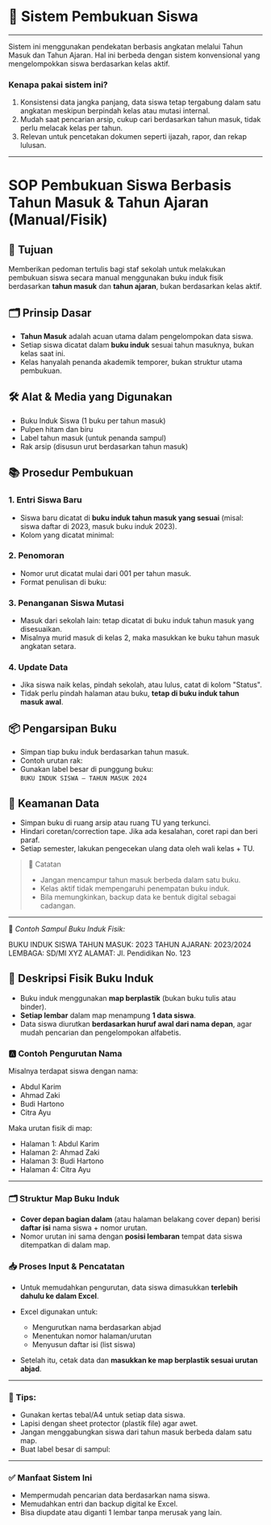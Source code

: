 # 📘 Sistem Pembukuan Siswa

---

Sistem ini menggunakan pendekatan berbasis angkatan melalui Tahun Masuk dan Tahun Ajaran. Hal ini berbeda dengan sistem konvensional yang mengelompokkan siswa berdasarkan kelas aktif.

### Kenapa pakai sistem ini?
1. Konsistensi data jangka panjang, data siswa tetap tergabung dalam satu angkatan meskipun berpindah kelas atau mutasi internal.
2. Mudah saat pencarian arsip, cukup cari berdasarkan tahun masuk, tidak perlu melacak kelas per tahun.
3. Relevan untuk pencetakan dokumen seperti ijazah, rapor, dan rekap lulusan.

---

# SOP Pembukuan Siswa Berbasis Tahun Masuk & Tahun Ajaran (Manual/Fisik)

## 🎯 Tujuan
Memberikan pedoman tertulis bagi staf sekolah untuk melakukan pembukuan siswa secara manual menggunakan buku induk fisik berdasarkan **tahun masuk** dan **tahun ajaran**, bukan berdasarkan kelas aktif.

## 🗂️ Prinsip Dasar

- **Tahun Masuk** adalah acuan utama dalam pengelompokan data siswa.
- Setiap siswa dicatat dalam **buku induk** sesuai tahun masuknya, bukan kelas saat ini.
- Kelas hanyalah penanda akademik temporer, bukan struktur utama pembukuan.

## 🛠️ Alat & Media yang Digunakan

- Buku Induk Siswa (1 buku per tahun masuk)
- Pulpen hitam dan biru
- Label tahun masuk (untuk penanda sampul)
- Rak arsip (disusun urut berdasarkan tahun masuk)

## 📚 Prosedur Pembukuan

### 1. Entri Siswa Baru
- Siswa baru dicatat di **buku induk tahun masuk yang sesuai** (misal: siswa daftar di 2023, masuk buku induk 2023).
- Kolom yang dicatat minimal:


### 2. Penomoran
- Nomor urut dicatat mulai dari 001 per tahun masuk.
- Format penulisan di buku:


### 3. Penanganan Siswa Mutasi
- Masuk dari sekolah lain: tetap dicatat di buku induk tahun masuk yang disesuaikan.
- Misalnya murid masuk di kelas 2, maka masukkan ke buku tahun masuk angkatan setara.

### 4. Update Data
- Jika siswa naik kelas, pindah sekolah, atau lulus, catat di kolom "Status".
- Tidak perlu pindah halaman atau buku, **tetap di buku induk tahun masuk awal**.

## 📦 Pengarsipan Buku

- Simpan tiap buku induk berdasarkan tahun masuk.
- Contoh urutan rak:
- Gunakan label besar di punggung buku:  
`BUKU INDUK SISWA – TAHUN MASUK 2024`

## 🔐 Keamanan Data
- Simpan buku di ruang arsip atau ruang TU yang terkunci.
- Hindari coretan/correction tape. Jika ada kesalahan, coret rapi dan beri paraf.
- Setiap semester, lakukan pengecekan ulang data oleh wali kelas + TU.

> 🧠 Catatan
>- Jangan mencampur tahun masuk berbeda dalam satu buku.
>- Kelas aktif tidak mempengaruhi penempatan buku induk.
>- Bila memungkinkan, backup data ke bentuk digital sebagai cadangan.

---

📝 *Contoh Sampul Buku Induk Fisik:*

BUKU INDUK SISWA
TAHUN MASUK: 2023
TAHUN AJARAN: 2023/2024
LEMBAGA: SD/MI XYZ
ALAMAT: Jl. Pendidikan No. 123

## 📁 Deskripsi Fisik Buku Induk

- Buku induk menggunakan **map berplastik** (bukan buku tulis atau binder).
- **Setiap lembar** dalam map menampung **1 data siswa**.
- Data siswa diurutkan **berdasarkan huruf awal dari nama depan**, agar mudah pencarian dan pengelompokan alfabetis.

### 🅰️ Contoh Pengurutan Nama
Misalnya terdapat siswa dengan nama:
- Abdul Karim
- Ahmad Zaki
- Budi Hartono
- Citra Ayu

Maka urutan fisik di map:
- Halaman 1: Abdul Karim
- Halaman 2: Ahmad Zaki
- Halaman 3: Budi Hartono
- Halaman 4: Citra Ayu

---

### 🗂️ Struktur Map Buku Induk
- **Cover depan bagian dalam** (atau halaman belakang cover depan) berisi **daftar isi** nama siswa + nomor urutan.
- Nomor urutan ini sama dengan **posisi lembaran** tempat data siswa ditempatkan di dalam map.

### 📥 Proses Input & Pencatatan
- Untuk memudahkan pengurutan, data siswa dimasukkan **terlebih dahulu ke dalam Excel**.
- Excel digunakan untuk:
  - Mengurutkan nama berdasarkan abjad
  - Menentukan nomor halaman/urutan
  - Menyusun daftar isi (list siswa)

- Setelah itu, cetak data dan **masukkan ke map berplastik sesuai urutan abjad**.

---

### 📌 Tips:
- Gunakan kertas tebal/A4 untuk setiap data siswa.
- Lapisi dengan sheet protector (plastik file) agar awet.
- Jangan menggabungkan siswa dari tahun masuk berbeda dalam satu map.
- Buat label besar di sampul:

---

### ✅ Manfaat Sistem Ini
- Mempermudah pencarian data berdasarkan nama siswa.
- Memudahkan entri dan backup digital ke Excel.
- Bisa diupdate atau diganti 1 lembar tanpa merusak yang lain.
